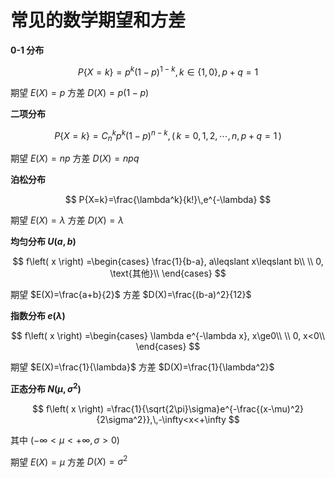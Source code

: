 # 常见的数学期望和方差

**0-1 分布**

$$
P\{X=k\}=p^k(1-p)^{1-k},\,k\in\{1,0\},\,p+q=1
$$

期望 $E(X)=p$ 方差 $D(X)=p(1-p)$

**二项分布**

$$
P\{X=k\}=C_n^kp^k(1-p)^{n-k},\,(\,k=0,1,2,\cdots,n,\,p+q=1\,)
$$

期望 $E(X)=np$ 方差 $D(X)=npq$

**泊松分布**

$$
P{X=k}=\frac{\lambda^k}{k!}\,e^{-\lambda}
$$

期望 $E(X)=\lambda$ 方差 $D(X)=\lambda$

**均匀分布 $U(a,b)$**

$$
f\left( x \right) =\begin{cases}
	\frac{1}{b-a}, a\leqslant x\leqslant b\\
    \\
	0, \text{其他}\\
\end{cases}
$$

期望 $E(X)=\frac{a+b}{2}$ 方差 $D(X)=\frac{(b-a)^2}{12}$

**指数分布 $e(\lambda)$**

$$
f\left( x \right) =\begin{cases}
	\lambda e^{-\lambda x}, x\ge0\\
    \\
	0, x<0\\
\end{cases}
$$

期望 $E(X)=\frac{1}{\lambda}$ 方差 $D(X)=\frac{1}{\lambda^2}$

**正态分布 $N(\mu,\sigma^2)$**

$$
f\left( x \right) =\frac{1}{\sqrt{2\pi}\sigma}e^{-\frac{(x-\mu)^2}{2\sigma^2}},\,-\infty<x<+\infty
$$

其中 $(-\infty<\mu<+\infty,\,\sigma>0)$

期望 $E(X)=\mu$ 方差 $D(X)=\sigma^2$



